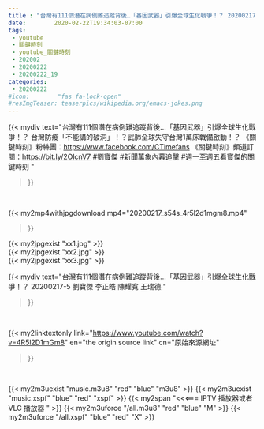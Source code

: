 ```yaml
---
title : "台灣有111個潛在病例難追蹤背後…「基因武器」引爆全球生化戰爭！？ 20200217-5 劉寶傑 李正皓 陳耀寬 王瑞德 "
date:        2020-02-22T19:34:03-07:00
tags:
 - youtube
 - 關鍵時刻
 - youtube_關鍵時刻
 - 202002
 - 20200222
 - 20200222_19
categories:
 - 20200222
#icon:        "fas fa-lock-open"
#resImgTeaser: teaserpics/wikipedia.org/emacs-jokes.png
---
```


{{< mydiv text="台灣有111個潛在病例難追蹤背後…「基因武器」引爆全球生化戰爭！？ 台灣防疫「不能講的破洞」！？武肺全球失守台灣1萬床戰備啟動！？  《關鍵時刻》粉絲團：https://www.facebook.com/CTimefans 《關鍵時刻》頻道訂閱：https://bit.ly/2OlcnV7  #劉寶傑 #新聞萬象內幕追擊 #週一至週五看寶傑的關鍵時刻 "
>}}
<br>


{{< my2mp4withjpgdownload mp4="20200217_s54s_4r5l2d1mgm8.mp4"
>}}

{{< my2jpgexist "xx1.jpg" >}}<br>
{{< my2jpgexist "xx2.jpg" >}}<br>
{{< my2jpgexist "xx3.jpg" >}}<br>



{{< mydiv text="台灣有111個潛在病例難追蹤背後…「基因武器」引爆全球生化戰爭！？ 20200217-5 劉寶傑 李正皓 陳耀寬 王瑞德 "
>}}
<br>

{{< my2linktextonly link="https://www.youtube.com/watch?v=4R5l2D1mGm8"
en="the origin source link" cn="原始來源網址"
>}}


<br>

{{< my2m3uexist "music.m3u8" "red"  "blue" "m3u8" >}} {{< my2m3uexist "music.xspf" "blue" "red"  "xspf" >}} {{< my2span "<<<=== IPTV 播放器或者 VLC 播放器 " >}} {{< my2m3uforce "/all.m3u8" "red"  "blue" "M" >}} {{< my2m3uforce "/all.xspf" "blue" "red"  "X" >}} 
